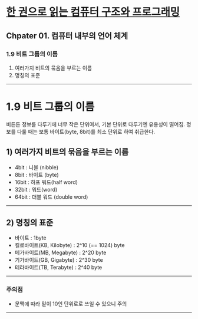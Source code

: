 # <a href = "../README.md" target="_blank">한 권으로 읽는 컴퓨터 구조와 프로그래밍</a>
## Chpater 01. 컴퓨터 내부의 언어 체계
### 1.9 비트 그룹의 이름
1) 여러가지 비트의 묶음을 부르는 이름
2) 명칭의 표준

---

# 1.9 비트 그룹의 이름

비튼튼 정보를 다루기에 너무 작은 단위여서, 기본 단위로 다루기엔 유용성이 떨어짐.
정보를 다룰 때는 보통 바이트(byte, 8bit)를 최소 단위로 하여 취급한다.

## 1) 여러가지 비트의 묶음을 부르는 이름

- 4bit : 니블 (nibble)
- 8bit : 바이트 (byte)
- 16bit : 하프 워드(half word)
- 32bit : 워드(word)
- 64bit : 더블 워드 (double word)


---

## 2) 명칭의 표준
- 바이트 : 1byte
- 킬로바이트(KB, Kilobyte) : 2^10 (== 1024) byte
- 메가바이트(MB, Megabyte) : 2^20 byte
- 기가바이트(GB, Gigabyte) : 2^30 byte
- 테라바이트(TB, Terabyte) : 2^40 byte

---

### 주의점
- 문맥에 따라 밑이 10인 단위로로 쓰일 수 있으니 주의

---